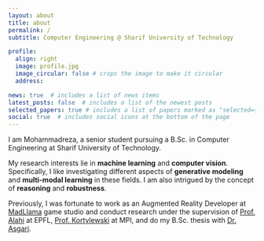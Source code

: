 ```yaml
---
layout: about
title: about
permalink: /
subtitle: Computer Engineering @ Sharif University of Technology

profile:
  align: right
  image: profile.jpg
  image_circular: false # crops the image to make it circular
  address: 

news: true  # includes a list of news items
latest_posts: false  # includes a list of the newest posts
selected_papers: true # includes a list of papers marked as "selected={true}"
social: true  # includes social icons at the bottom of the page
---
```


I am Mohammadreza, a senior student pursuing a B.Sc. in Computer Engineering at Sharif University of Technology.

<!-- I like investigating different aspects of **generative modeling** and **robust learning** as they align with my previous research of working with *diffusion models* and *evaluating text-guided robustness*. I also want to challenge myself in NLP further and am interested in the concept of **reasoning** and working with **multi-modality**. -->
My research interests lie in **machine learning** and **computer vision**. Specifically, I like investigating different aspects of **generative modeling** and **multi-modal learning** in these fields. I am also intrigued by the concept of **reasoning** and **robustness**.

Previously, I was fortunate to work as an Augmented Reality Developer at [MadLlama](https://madllamastudio.com) game studio and conduct research under the supervision of [Prof. Alahi](https://www.epfl.ch/labs/vita/) at EPFL, [Prof. Kortylewski](https://gvrl.mpi-inf.mpg.de) at MPI, and do my B.Sc. thesis with [Dr. Asgari](https://llp.berkeley.edu/asgari/).

<!-- Afterwards, I worked under the supervision of *Prof. Alahi* and the [VITA lab](https://www.epfl.ch/labs/vita/) at EPFL on **human motion prediction**. We proposed a unified novel generative **diffusion model** for *human motion reconstruction and prediction* from *incomplete and noisy data*. Our research resulted in a paper published in ICRA'23 and NeurIPS 2022 Workshop on Score-Based Methods: [A generic diffusion-based approach for 3D human pose prediction in the wild](https://arxiv.org/abs/2210.05669).

Then, under the supervision of *Prof. Kortylewski* and the [GVRL lab](https://gvrl.mpi-inf.mpg.de) at MPI, I conducted research on the **robustness of image classifiers**. We proposed a novel benchmark for evaluating the robustness of image classifiers to **text‑guided corruptions**. Our work was accepted to CVPR'23 Workshop on Generative Models for Computer Vision: [Benchmarking Robustness to Text-Guided Corruptions](https://openaccess.thecvf.com/content/CVPR2023W/GCV/html/Mofayezi_Benchmarking_Robustness_to_Text-Guided_Corruptions_CVPRW_2023_paper.html).

I am currently working on my B.Sc. thesis under the supervision of [Dr. Asgari](https://llp.berkeley.edu/asgari/), focusing on **multi-modal multilingual human face generation and editing**. I intend to develop a framework for face generation and editing by immediately editing facial landmarks and semantic segmentation. I'm also creating a large-scale multi-modal multilingual face dataset with more than 200K images. -->
